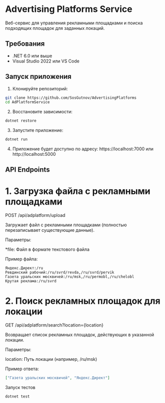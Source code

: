 # Advertising Platforms Service

Веб-сервис для управления рекламными площадками и поиска подходящих площадок для заданных локаций.

## Требования

- .NET 6.0 или выше
- Visual Studio 2022 или VS Code

## Запуск приложения

1. Клонируйте репозиторий:
```bash
git clone https://github.com/SosGutnov/AdvertisingPlatforms
cd AdPlatformService
```
2. Восстановите зависимости:
```bash
dotnet restore
```
3. Запустите приложение:
```bash
dotnet run
```
4. Приложение будет доступно по адресу: https://localhost:7000 или http://localhost:5000

## API Endpoints
# 1. Загрузка файла с рекламными площадками
POST /api/adplatform/upload

Загружает файл с рекламными площадками (полностью перезаписывает существующие данные).

Параметры:

*file: Файл в формате текстового файла

Пример файла:
```text
Яндекс.Директ:/ru
Ревдинский рабочий:/ru/svrd/revda,/ru/svrd/pervik
Газета уральских москвичей:/ru/msk,/ru/permobl,/ru/chelobl
Крутая реклама:/ru/svrd
```
# 2. Поиск рекламных площадок для локации
GET /api/adplatform/search?location={location}

Возвращает список рекламных площадок, действующих в указанной локации.

Параметры:

location: Путь локации (например, /ru/msk)

Пример ответа:
```json
["Газета уральских москвичей", "Яндекс.Директ"]
```

Запуск тестов
```bach
dotnet test
```
